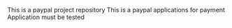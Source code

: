 This is a paypal project repository
This is a paypal applications for payment
Application must be tested
